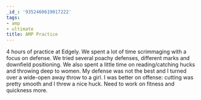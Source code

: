 ```yaml
---
_id_: '9352460619017222'
tags:
- amp
- ultimate
title: AMP Practice
---
```


4 hours of practice at Edgely. We spent a lot of time scrimmaging with a focus on defense. We tried several poachy defenses, different marks and downfield positioning. We also spent a little time on reading/catching hucks and throwing deep to women. My defense was not the best and I turned over a wide-open away throw to a girl. I was better on offense: cutting was pretty smooth and I threw a nice huck. Need to work on fitness and quickness more.
